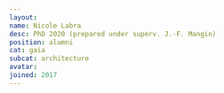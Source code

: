 ```yaml
---
layout:
name: Nicole Labra
desc: PhD 2020 (prepared under superv. J.-F. Mangin)
position: alumni
cat: gaia
subcat: architecture
avatar:
joined: 2017
---
```

